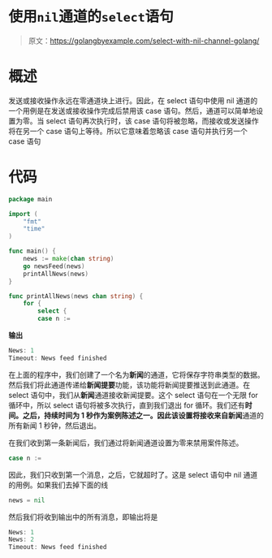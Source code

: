 # 使用`nil`通道的`select`语句

> 原文：<https://golangbyexample.com/select-with-nil-channel-golang/>

# **概述**

发送或接收操作永远在零通道块上进行。因此，在 select 语句中使用 nil 通道的一个用例是在发送或接收操作完成后禁用该 case 语句。然后，通道可以简单地设置为零。当 select 语句再次执行时，该 case 语句将被忽略，而接收或发送操作将在另一个 case 语句上等待。所以它意味着忽略该 case 语句并执行另一个 case 语句

# **代码**

```go
package main

import (
    "fmt"
    "time"
)

func main() {
    news := make(chan string)
    go newsFeed(news)
    printAllNews(news)
}

func printAllNews(news chan string) {
    for {
        select {
        case n := 
```

**输出**

```go
News: 1
Timeout: News feed finished
```

在上面的程序中，我们创建了一个名为**新闻**的通道，它将保存字符串类型的数据。然后我们将此通道传递给**新闻提要**功能，该功能将新闻提要推送到此通道。在 select 语句中，我们从**新闻**通道接收新闻提要。这个 select 语句在一个无限 for 循环中，所以 select 语句将被多次执行，直到我们退出 for 循环。我们还有**时间。**之后，持续时间为 1 秒作为案例陈述之一。因此该设置将接收来自**新闻**通道的所有新闻 1 秒钟，然后退出。

在我们收到第一条新闻后，我们通过将新闻通道设置为零来禁用案件陈述。

```go
case n := 
```

因此，我们只收到第一个消息，之后，它就超时了。这是 select 语句中 nil 通道的用例。如果我们去掉下面的线

```go
news = nil
```

然后我们将收到输出中的所有消息，即输出将是

```go
News: 1
News: 2
Timeout: News feed finished
```